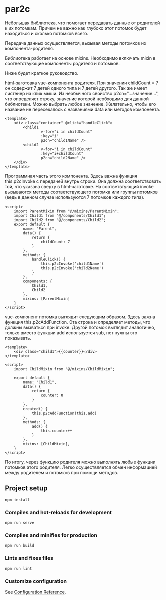# par2c

Небольшая библиотека, что помогает передавать данные от родителей
к их потомкам. Причем не важно как глубоко этот потомок будет находиться и 
сколько потомков всего.

Передача данных осуществляется, вызывая методы потомков из компонента-родителя.

Библиотека работает на основе mixins. Необходимо включать mixin в соответствующие
компоненты родителя и потомков.

Ниже будет краткое руководство.

html-заготовка vue-компонента родителя. При значении childCount = 7
он содержит 7 детей одного типа и 7 детей другого. Так же имеет листенер
на клик мыши. Из необычного свойство p2cn="...значение...", что определяет строку,
значение которой необходимо для данной библиотеки. Можно выбрать любое значение. Желательно, чтобы его название
не пересекалось с названиями data или методов компонента.

```vue
<template>
    <div class="container" @click="handleClick">
        <child1
                v-for="i in childCount"
                :key="i"
                p2cn="child1Name" />
        <child2
                v-for="i in childCount"
                :key="i+childCount"
                p2cn="child2Name" />
    </div>
</template>
```

Программная часть этого компонента.
Здесь важна функция this.p2cInvoke с передачей внутрь строки. Она должна соответствовать той,
что указана сверху в html-заготовке. На соответвтующий invoke вызываются методы
соответствующего потомка или группы потомков (ведь в данном случае используются 7 потомков каждого типа).

```vue
<script>
    import ParentMixin from "@/mixins/ParentMixin";
    import Child1 from "@/components/Child1";
    import Child2 from "@/components/Child2";
    export default {
        name: "Parent",
        data() {
            return {
                childCount: 7
            }
        },
        methods: {
            handleClick() {
                this.p2cInvoke('child1Name')
                this.p2cInvoke('child2Name')
            }
        },
        components: {
            Child1,
            Child2
        },
        mixins: [ParentMixin]
    }
</script>
```

vue-компонент потомка выглядит следующим образом. Здесь важна функция
this.p2cAddFunction. Эта строка и определяет методы, что должны вызваться
при invoke. Другой потомок выглядит аналогично, только вместо функции add используется sub, 
нет нужны это показывать.

```vue
<template>
    <div class="child1">{{counter}}</div>
</template>

<script>
    import ChildMixin from "@/mixins/ChildMixin";

    export default {
        name: "Child1",
        data() {
            return {
                counter: 0
            }
        },
        created() {
            this.p2cAddFunction(this.add)
        },
        methods: {
            add() {
                this.counter++
            }
        },
        mixins: [ChildMixin],
    }
</script>
```

По итогу, через функцию родителя можно выполнять любые функции потомков этого родителя. 
Легко осуществляется обмен информацией между родителем и потомков при помощи методов.

## Project setup
```
npm install
```

### Compiles and hot-reloads for development
```
npm run serve
```

### Compiles and minifies for production
```
npm run build
```

### Lints and fixes files
```
npm run lint
```

### Customize configuration
See [Configuration Reference](https://cli.vuejs.org/config/).
